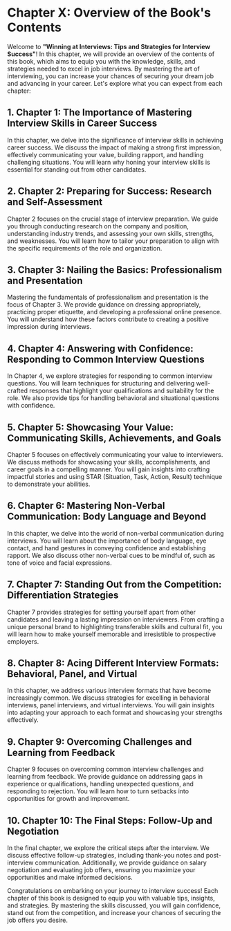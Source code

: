Chapter X: Overview of the Book's Contents
==========================================

Welcome to **"Winning at Interviews: Tips and Strategies for Interview Success"**! In this chapter, we will provide an overview of the contents of this book, which aims to equip you with the knowledge, skills, and strategies needed to excel in job interviews. By mastering the art of interviewing, you can increase your chances of securing your dream job and advancing in your career. Let's explore what you can expect from each chapter:

1\. Chapter 1: The Importance of Mastering Interview Skills in Career Success
----------------------------------------------------------------------------

In this chapter, we delve into the significance of interview skills in achieving career success. We discuss the impact of making a strong first impression, effectively communicating your value, building rapport, and handling challenging situations. You will learn why honing your interview skills is essential for standing out from other candidates.

2\. Chapter 2: Preparing for Success: Research and Self-Assessment
-----------------------------------------------------------------

Chapter 2 focuses on the crucial stage of interview preparation. We guide you through conducting research on the company and position, understanding industry trends, and assessing your own skills, strengths, and weaknesses. You will learn how to tailor your preparation to align with the specific requirements of the role and organization.

3\. Chapter 3: Nailing the Basics: Professionalism and Presentation
------------------------------------------------------------------

Mastering the fundamentals of professionalism and presentation is the focus of Chapter 3. We provide guidance on dressing appropriately, practicing proper etiquette, and developing a professional online presence. You will understand how these factors contribute to creating a positive impression during interviews.

4\. Chapter 4: Answering with Confidence: Responding to Common Interview Questions
---------------------------------------------------------------------------------

In Chapter 4, we explore strategies for responding to common interview questions. You will learn techniques for structuring and delivering well-crafted responses that highlight your qualifications and suitability for the role. We also provide tips for handling behavioral and situational questions with confidence.

5\. Chapter 5: Showcasing Your Value: Communicating Skills, Achievements, and Goals
----------------------------------------------------------------------------------

Chapter 5 focuses on effectively communicating your value to interviewers. We discuss methods for showcasing your skills, accomplishments, and career goals in a compelling manner. You will gain insights into crafting impactful stories and using STAR (Situation, Task, Action, Result) technique to demonstrate your abilities.

6\. Chapter 6: Mastering Non-Verbal Communication: Body Language and Beyond
--------------------------------------------------------------------------

In this chapter, we delve into the world of non-verbal communication during interviews. You will learn about the importance of body language, eye contact, and hand gestures in conveying confidence and establishing rapport. We also discuss other non-verbal cues to be mindful of, such as tone of voice and facial expressions.

7\. Chapter 7: Standing Out from the Competition: Differentiation Strategies
---------------------------------------------------------------------------

Chapter 7 provides strategies for setting yourself apart from other candidates and leaving a lasting impression on interviewers. From crafting a unique personal brand to highlighting transferable skills and cultural fit, you will learn how to make yourself memorable and irresistible to prospective employers.

8\. Chapter 8: Acing Different Interview Formats: Behavioral, Panel, and Virtual
-------------------------------------------------------------------------------

In this chapter, we address various interview formats that have become increasingly common. We discuss strategies for excelling in behavioral interviews, panel interviews, and virtual interviews. You will gain insights into adapting your approach to each format and showcasing your strengths effectively.

9\. Chapter 9: Overcoming Challenges and Learning from Feedback
--------------------------------------------------------------

Chapter 9 focuses on overcoming common interview challenges and learning from feedback. We provide guidance on addressing gaps in experience or qualifications, handling unexpected questions, and responding to rejection. You will learn how to turn setbacks into opportunities for growth and improvement.

10\. Chapter 10: The Final Steps: Follow-Up and Negotiation
----------------------------------------------------------

In the final chapter, we explore the critical steps after the interview. We discuss effective follow-up strategies, including thank-you notes and post-interview communication. Additionally, we provide guidance on salary negotiation and evaluating job offers, ensuring you maximize your opportunities and make informed decisions.

Congratulations on embarking on your journey to interview success! Each chapter of this book is designed to equip you with valuable tips, insights, and strategies. By mastering the skills discussed, you will gain confidence, stand out from the competition, and increase your chances of securing the job offers you desire.
